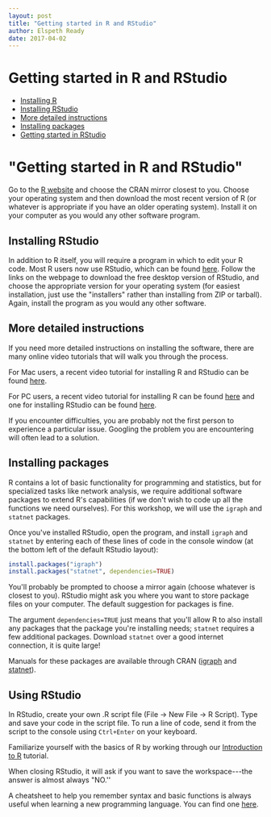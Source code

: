 ```yaml
---
layout: post
title: "Getting started in R and RStudio"
author: Elspeth Ready
date: 2017-04-02
---
```


Getting started in R and RStudio
============
-   [Installing R](#installing-r)
-   [Installing RStudio](#installing-rstudio)
-   [More detailed instructions](#more-detailed-instructions)
-   [Installing packages](#installing-packages)
-   [Getting started in RStudio](#getting-started-in-rstudio)


"Getting started in R and RStudio"
============

Go to the [R website](https://cran.r-project.org/mirrors.html) and choose the CRAN mirror closest to you. Choose your operating system and then download the most recent version of R (or whatever is appropriate if you have an older operating system). Install it on your computer as you would any other software program.

## Installing RStudio

In addition to R itself, you will require a program in which to edit your R code. Most R users now use RStudio, which can be found [here](https://www.rstudio.com/). Follow the links on the webpage to download the free desktop version of RStudio, and choose the appropriate version for your operating system (for easiest installation, just use the "installers" rather than installing from ZIP or tarball). Again, install the program as you would any other software.

## More detailed instructions

If you need more detailed instructions on installing the software, there are many online video tutorials that will walk you through the process.

For Mac users, a recent video tutorial for installing R and RStudio can be found [here](https://medium.com/@GalarnykMichael/install-r-and-rstudio-on-mac-e911606ce4f4).

For PC users, a recent video tutorial for installing R can be found [here](https://www.youtube.com/watch?v=WzEaFpXVTkk) and one for installing RStudio can be found [here](https://www.youtube.com/watch?v=OtonR6RUgY0).

If you encounter difficulties, you are probably not the first person to experience a particular issue. Googling the problem you are encountering will often lead to a solution.

## Installing packages

R contains a lot of basic functionality for programming and statistics, but for specialized tasks like network analysis, we require additional software packages to extend R's capabilities (if we don't wish to code up all the functions we need ourselves). For this workshop, we will use the `igraph` and `statnet` packages.

Once you've installed RStudio, open the program, and install `igraph` and `statnet` by entering each of these lines of code in the console window (at the bottom left of the default RStudio layout):

``` r
install.packages("igraph") 
install.packages("statnet", dependencies=TRUE)
```

You'll probably be prompted to choose a mirror again (choose whatever is closest to you). RStudio might ask you where you want to store package files on your computer. The default suggestion for packages is fine.

The argument `dependencies=TRUE` just means that you'll allow R to also install any packages that the package you're installing needs; `statnet` requires a few additional packages. Download `statnet` over a good internet connection, it is quite large!

Manuals for these packages are available through CRAN ([igraph](https://cran.r-project.org/web/packages/igraph/igraph.pdf) and [statnet](https://cran.r-project.org/web/packages/statnet/statnet.pdf)).

## Using RStudio

In RStudio, create your own .R script file (File → New File → R Script). Type and save your code in the script file. To run a line of code, send it from the script to the console using `Ctrl+Enter` on your keyboard.

Familiarize yourself with the basics of R by working through our [Introduction to R](intro-R.html) tutorial.

When closing RStudio, it will ask if you want to save the workspace---the answer is almost always "NO.''

A cheatsheet to help you remember syntax and basic functions is always useful when learning a new programming language. You can find one [here](https://www.rstudio.com/wp-content/uploads/2016/10/r-cheat-sheet-3.pdf).
